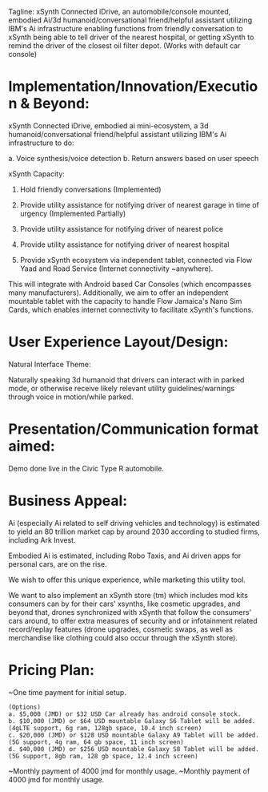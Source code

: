 Tagline: xSynth Connected iDrive, an automobile/console mounted, embodied Ai/3d humanoid/conversational friend/helpful assistant utilizing IBM's Ai infrastructure enabling functions from friendly conversation to xSynth being able to tell driver of the nearest hospital, or getting xSynth to remind the driver of the closest oil filter depot. (Works with default car console)


# Implementation/Innovation/Execution & Beyond:
xSynth Connected iDrive, embodied ai mini-ecosystem, a 3d humanoid/conversational friend/helpful assistant utilizing IBM's Ai infrastructure to do:

a. Voice synthesis/voice detection
b. Return answers based on user speech


xSynth Capacity:

1. Hold friendly conversations (Implemented)

2. Provide utility assistance for notifying driver of nearest garage in time of urgency (Implemented Partially)

3. Provide utility assistance for notifying driver of nearest police 

4. Provide utility assistance for notifying driver of nearest hospital

5. Provide xSynth ecosystem via independent tablet, connected via Flow Yaad and Road Service (Internet connectivity ~anywhere).

This will integrate with Android based Car Consoles (which encompasses many manufacturers).
Additionally, we aim to offer an independent mountable tablet with the capacity to handle Flow Jamaica's Nano Sim Cards, which 
enables internet connectivity to facilitate xSynth's functions.




# User Experience Layout/Design:

Natural Interface Theme:

Naturally speaking 3d humanoid that drivers can interact with in parked mode, or otherwise receive likely relevant utility guidelines/warnings through voice in motion/while parked.



# Presentation/Communication format aimed:

Demo done live in the Civic Type R automobile.



# Business Appeal:

Ai (especially Ai related to self driving vehicles and technology) is estimated to yield an 80 trillion market cap by around 2030
according to studied firms, including Ark Invest. 

Embodied Ai is estimated, including Robo Taxis, and Ai driven apps for personal cars, are on the rise.

We wish to offer this unique experience, while marketing this utility tool.

We want to also implement an xSynth store (tm) which includes mod kits consumers can by for their cars' xsynths, like cosmetic upgrades, and beyond that, drones synchronized with xSynth that follow the consumers' cars around, to offer extra measures of security and or infotainment related record/replay features (drone upgrades, cosmetic swaps, as well as merchandise like clothing could also occur through the xSynth store).



# Pricing Plan:

~One time payment for initial setup.

	(Options)
	a. $5,000 (JMD) or $32 USD ​Car already has android console stock.
	b. $10,000 (JMD) or $64 USD​ mountable Galaxy S6 Tablet will be added. (4gLTE support, 6g ram, 128gb space, 10.4 inch screen)
	c. $20,000 (JMD) or $128 USD​ mountable Galaxy A9 Tablet will be added. (5G support, 4g ram, 64 gb space, 11 inch screen)
	d. $40,000 (JMD) or $256 USD mountable Galaxy S8 Tablet will be added. (5G support, 8gb ram, 128 gb space, 12.4 inch screen)
 
~Monthly payment of 4000 jmd for monthly usage.
~Monthly payment of 4000 jmd for monthly usage.
